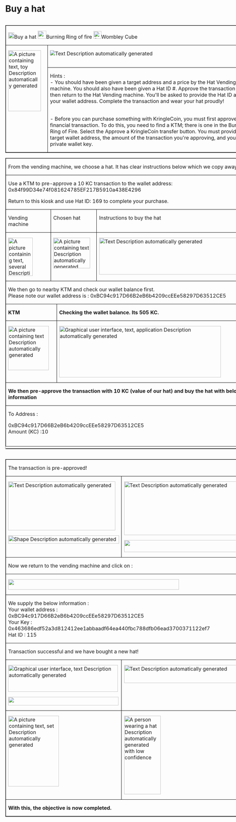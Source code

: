 # Buy a hat
<table class=MsoTableGrid border=1 cellspacing=0 cellpadding=0 align=left
 width=786 style='width:589.5pt;
  margin-xxxleftxxx:6.75pt;  margin-xxxleftyyy:6.75pt'>
 <tr>
  <td width=786 colspan=2 valign=top style='width:589.5pt;border:solid windowtext 1.0pt;
  padding:0in 5.4pt 0in 5.4pt'>
  <p class=MyNormalStyle><img border=0 width=19 height=20 id="Picture 482"
  src="../../images/blog_images/image219.png"><a
  name="_Hlk123468789">Buy a hat
  </a><img border=0 width=27 height=25 id="Picture 70"
  src="../../images/blog_images/image039.png">Burning
  Ring of fire <img border=0
  width=25 height=24 id="Picture 474"
  src="../../images/blog_images/image220.png"
  alt="A picture containing clipart&#10;&#10;Description automatically generated">Wombley
  Cube</p>
  </td>
 </tr>
 <tr style='height:53.25pt'>
  <td width=118 rowspan=2 valign=top style='width:88.8pt;border:solid windowtext 1.0pt;
  border-top:none;padding:0in 5.4pt 0in 5.4pt;height:53.25pt'>
  <p class=MsoNormal style=' margin-xxxbottom:0in;line-height:normal'><img
  border=0 width=104 height=193 id="Picture 478"
  src="../../images/blog_images/image221.png"
  alt="A picture containing text, toy&#10;&#10;Description automatically generated"></p>
  </td>
  <td width=668 valign=top style='width:500.7pt;border-top:none;border-left:
  none;border-bottom:solid windowtext 1.0pt;border-right:solid windowtext 1.0pt;
  padding:0in 5.4pt 0in 5.4pt;height:53.25pt'>
  <p class=MsoNormal style=' margin-xxxbottom:0in;line-height:normal'><img src="../../images/blog_images/image222.png"
  alt="Text&#10;&#10;Description automatically generated"></p>
  </td>
 </tr>
 <tr style='height:35.25pt'>
  <td width=668 valign=top style='width:500.7pt;border-top:none;border-left:
  none;border-bottom:solid windowtext 1.0pt;border-right:solid windowtext 1.0pt;
  padding:0in 5.4pt 0in 5.4pt;height:35.25pt'>
  <p class=MyNormalStyle>Hints :<br>
  - You should have been given a target address and a price by the Hat Vending
  machine. You should also have been given a Hat ID #. Approve the transaction
  and then return to the Hat Vending machine. You'll be asked to provide the
  Hat ID and your wallet address. Complete the transaction and wear your hat
  proudly!<br>
  <br>
  </p>
  <p class=MyNormalStyle>- Before you can purchase something with KringleCoin,
  you must first approve the financial transaction. To do this, you need to
  find a KTM; there is one in the Burning Ring of Fire. Select the Approve a
  KringleCoin transfer button. You must provide the target wallet address, the
  amount of the transaction you're approving, and your private wallet key.</p>
  </td>
 </tr>
</table>
<table class=MsoTableGrid border=1 cellspacing=0 cellpadding=0 width=792
 style='width:8.25in; margin-xxxleft:-63.25pt;'>
 <tr>
  <td width=792 colspan=4 valign=top style='width:8.25in;border:solid windowtext 1.0pt;
  padding:0in 5.4pt 0in 5.4pt'>
  <p class=TableRowBold>From the vending machine, we choose a hat. It has clear
  instructions below which we copy away.</p>
  </td>
 </tr>
 <tr>
  <td width=792 colspan=4 valign=top style='width:8.25in;border:solid windowtext 1.0pt;
  border-top:none;padding:0in 5.4pt 0in 5.4pt'>
  <p class=MyNormalStyle>Use a KTM to pre-approve a 10 KC transaction to the
  wallet address: 0x84f99D34e74f081624785EF217B5910a438E4296</p>
  <p class=MyNormalStyle>Return to this kiosk and use Hat ID: 169 to complete
  your purchase.</p>
  </td>
 </tr>
 <tr>
  <td width=157 valign=top style='width:118.05pt;border:solid windowtext 1.0pt;
  border-top:none;padding:0in 5.4pt 0in 5.4pt'>
  <p class=TableRowBold>Vending machine</p>
  </td>
  <td width=138 colspan=2 valign=top style='width:103.65pt;border-top:none;
  border-left:none;border-bottom:solid windowtext 1.0pt;border-right:solid windowtext 1.0pt;
  padding:0in 5.4pt 0in 5.4pt'>
  <p class=TableRowBold>Chosen hat</p>
  </td>
  <td width=496 valign=top style='width:372.3pt;border-top:none;border-left:
  none;border-bottom:solid windowtext 1.0pt;border-right:solid windowtext 1.0pt;
  padding:0in 5.4pt 0in 5.4pt'>
  <p class=TableRowBold>Instructions to buy the hat</p>
  </td>
 </tr>
 <tr>
  <td width=157 valign=top style='width:118.05pt;border:solid windowtext 1.0pt;
  border-top:none;padding:0in 5.4pt 0in 5.4pt'>
  <p class=MsoNormal style=' margin-xxxbottom:0in;line-height:normal'><img
  border=0 width=78 height=121 id="Picture 489"
  src="../../images/blog_images/image223.png"
  alt="A picture containing text, several&#10;&#10;Description automatically generated"></p>
  </td>
  <td width=138 colspan=2 valign=top style='width:103.65pt;border-top:none;
  border-left:none;border-bottom:solid windowtext 1.0pt;border-right:solid windowtext 1.0pt;
  padding:0in 5.4pt 0in 5.4pt'>
  <p class=MsoNormal style=' margin-xxxbottom:0in;line-height:normal'><img
  border=0 width=117 height=97 id="Picture 496"
  src="../../images/blog_images/image224.png"
  alt="A picture containing text&#10;&#10;Description automatically generated"></p>
  </td>
  <td width=496 valign=top style='width:372.3pt;border-top:none;border-left:
  none;border-bottom:solid windowtext 1.0pt;border-right:solid windowtext 1.0pt;
  padding:0in 5.4pt 0in 5.4pt'>
  <p class=MsoNormal style=' margin-xxxbottom:0in;line-height:normal'><img
  border=0 width=479 height=117 id="Picture 497"
  src="../../images/blog_images/image225.png"
  alt="Text&#10;&#10;Description automatically generated"></p>
  </td>
 </tr>
 <tr>
  <td width=792 colspan=4 valign=top style='width:8.25in;border:solid windowtext 1.0pt;
  border-top:none;padding:0in 5.4pt 0in 5.4pt'>
  <p class=MsoNormal style=' margin-xxxbottom:0in;line-height:normal'><span
  class=TableRowBoldChar>We then go to nearby KTM and check our wallet balance
  first.</span><br>
  <span class=MyNormalStyleChar>Please note our wallet address is :
  0xBC94c917D66B2eB6b4209ccEEe58297D63512CE5</span></p>
  </td>
 </tr>
 <tr>
  <td width=161 colspan=2 valign=top style='width:120.45pt;border:solid windowtext 1.0pt;
  border-top:none;padding:0in 5.4pt 0in 5.4pt'>
  <p class=MsoNormal style=' margin-xxxbottom:0in;line-height:normal'><b>KTM</b></p>
  </td>
  <td width=631 colspan=2 valign=top style='width:473.55pt;border-top:none;
  border-left:none;border-bottom:solid windowtext 1.0pt;border-right:solid windowtext 1.0pt;
  padding:0in 5.4pt 0in 5.4pt'>
  <p class=MsoNormal style=' margin-xxxbottom:0in;line-height:normal'><b>Checking
  the wallet balance. Its 505 KC.</b></p>
  </td>
 </tr>
 <tr>
  <td width=161 colspan=2 valign=top style='width:120.45pt;border:solid windowtext 1.0pt;
  border-top:none;padding:0in 5.4pt 0in 5.4pt'>
  <p class=MsoNormal style=' margin-xxxbottom:0in;line-height:normal'><img
  border=0 width=129 height=140 id="Picture 490"
  src="../../images/blog_images/image226.png"
  alt="A picture containing text&#10;&#10;Description automatically generated"></p>
  </td>
  <td width=631 colspan=2 valign=top style='width:473.55pt;border-top:none;
  border-left:none;border-bottom:solid windowtext 1.0pt;border-right:solid windowtext 1.0pt;
  padding:0in 5.4pt 0in 5.4pt'>
  <p class=MsoNormal style=' margin-xxxbottom:0in;line-height:normal'><img
  border=0 width=513 height=163 id="Picture 491"
  src="../../images/blog_images/image227.png"
  alt="Graphical user interface, text, application&#10;&#10;Description automatically generated"></p>
  </td>
 </tr>
 <tr>
  <td width=792 colspan=4 valign=top style='width:8.25in;border:solid windowtext 1.0pt;
  border-top:none;padding:0in 5.4pt 0in 5.4pt'>
  <p class=MsoNormal style=' margin-xxxbottom:0in;line-height:normal'><b>We then
  pre-approve the transaction with 10 KC (value of our hat) and buy the hat
  with below information</b></p>
  </td>
 </tr>
 <tr>
  <td width=792 colspan=4 valign=top style='width:8.25in;border:solid windowtext 1.0pt;
  border-top:none;padding:0in 5.4pt 0in 5.4pt'>
  <p class=MsoNormal style=' margin-xxxbottom:0in;line-height:normal'>To Address :</p>
  <p class=MsoNormal style=' margin-xxxbottom:0in;line-height:normal'>0xBC94c917D66B2eB6b4209ccEEe58297D63512CE5<br>
  Amount (KC) :10<br>
  <br>
  </p>
  </td>
 </tr>
 <tr height=0>
  <td width=157 style='border:none'></td>
  <td width=3 style='border:none'></td>
  <td width=135 style='border:none'></td>
  <td width=496 style='border:none'></td>
 </tr>
</table>
<table class=MsoTableGrid border=1 cellspacing=0 cellpadding=0 align=left
 width=785 style='width:588.6pt;
  margin-xxxleftxxx:6.75pt;  margin-xxxleftyyy:6.75pt'>
 <tr style='height:11.9pt'>
  <td width=785 colspan=2 valign=top style='width:588.6pt;border:solid windowtext 1.0pt;
  padding:0in 5.4pt 0in 5.4pt;height:11.9pt'>
  <p class=TableRowBold>The transaction is pre-approved!</p>
  </td>
 </tr>
 <tr style='height:144.95pt'>
  <td width=366 valign=top style='width:274.8pt;border:solid windowtext 1.0pt;
  border-top:none;padding:0in 5.4pt 0in 5.4pt;height:144.95pt'>
  <p class=MsoNormal style=' margin-xxxbottom:0in;line-height:normal'><img
  border=0 width=340 height=155 id="Picture 486"
  src="../../images/blog_images/image228.png"
  alt="Text&#10;&#10;Description automatically generated"></p>
  <p class=MsoNormal style=' margin-xxxbottom:0in;line-height:normal'><img
  border=0 width=352 height=26 id="Picture 487"
  src="../../images/blog_images/image229.png"
  alt="Shape&#10;&#10;Description automatically generated"></p>
  </td>
  <td width=418 valign=top style='width:313.8pt;border-top:none;border-left:
  none;border-bottom:solid windowtext 1.0pt;border-right:solid windowtext 1.0pt;
  padding:0in 5.4pt 0in 5.4pt;height:144.95pt'>
  <p class=MsoNormal style=' margin-xxxbottom:0in;line-height:normal'><img
  border=0 width=368 height=170 id="Picture 492"
  src="../../images/blog_images/image230.png"
  alt="Text&#10;&#10;Description automatically generated"></p>
  <p class=MsoNormal style=' margin-xxxbottom:0in;line-height:normal'><img
  border=0 width=359 height=38 id="Picture 493"
  src="../../images/blog_images/image231.png"></p>
  </td>
 </tr>
 <tr style='height:11.25pt'>
  <td width=785 colspan=2 valign=top style='width:588.6pt;border:solid windowtext 1.0pt;
  border-top:none;padding:0in 5.4pt 0in 5.4pt;height:11.25pt'>
  <p class=TableRowBold>Now we return to the vending machine and click on :</p>
  </td>
 </tr>
 <tr style='height:11.25pt'>
  <td width=785 colspan=2 valign=top style='width:588.6pt;border:solid windowtext 1.0pt;
  border-top:none;padding:0in 5.4pt 0in 5.4pt;height:11.25pt'>
  <p class=MsoNormal style=' margin-xxxbottom:0in;line-height:normal'><img
  border=0 width=542 height=33 id="Picture 500"
  src="../../images/blog_images/image232.png"></p>
  </td>
 </tr>
 <tr style='height:11.25pt'>
  <td width=785 colspan=2 valign=top style='width:588.6pt;border:solid windowtext 1.0pt;
  border-top:none;padding:0in 5.4pt 0in 5.4pt;height:11.25pt'>
  <p class=MsoNormal style=' margin-xxxbottom:0in;line-height:normal'><span
  class=TableRowBoldChar>We supply the below information :</span><br>
  Your wallet address : <br>
  0xBC94c917D66B2eB6b4209ccEEe58297D63512CE5<br>
  Your Key : <br>
  0x463686edf52a3d812412ee1abbaadf64ea440fbc788dfb06ead3700371122ef7<br>
  Hat ID : 115</p>
  </td>
 </tr>
 <tr style='height:11.25pt'>
  <td width=785 colspan=2 valign=top style='width:588.6pt;border:solid windowtext 1.0pt;
  border-top:none;padding:0in 5.4pt 0in 5.4pt;height:11.25pt'>
  <p class=MsoNormal style=' margin-xxxbottom:0in;line-height:normal'>Transaction
  successful and we have bought a new hat!</p>
  </td>
 </tr>
 <tr style='height:11.25pt'>
  <td width=366 valign=top style='width:274.8pt;border:solid windowtext 1.0pt;
  border-top:none;padding:0in 5.4pt 0in 5.4pt;height:11.25pt'>
  <p class=MsoNormal style=' margin-xxxbottom:0in;line-height:normal'><img
  border=0 width=348 height=85 id="Picture 498"
  src="../../images/blog_images/image233.png"
  alt="Graphical user interface, text&#10;&#10;Description automatically generated"></p>
  <p class=MsoNormal style=' margin-xxxbottom:0in;line-height:normal'><img
  border=0 width=350 height=27 id="Picture 494"
  src="../../images/blog_images/image234.png"></p>
  </td>
  <td width=418 valign=top style='width:313.8pt;border-top:none;border-left:
  none;border-bottom:solid windowtext 1.0pt;border-right:solid windowtext 1.0pt;
  padding:0in 5.4pt 0in 5.4pt;height:11.25pt'>
  <p class=MsoNormal style=' margin-xxxbottom:0in;line-height:normal'><img
  border=0 width=405 height=57 id="Picture 495"
  src="../../images/blog_images/image235.jpg"
  alt="Text&#10;&#10;Description automatically generated"></p>
  </td>
 </tr>
 <tr style='height:11.25pt'>
  <td width=366 valign=top style='width:274.8pt;border:solid windowtext 1.0pt;
  border-top:none;padding:0in 5.4pt 0in 5.4pt;height:11.25pt'>
  <p class=MsoNormal style=' margin-xxxbottom:0in;line-height:normal'><img
  border=0 width=161 height=224 id="Picture 499"
  src="../../images/blog_images/image236.png"
  alt="A picture containing text, set&#10;&#10;Description automatically generated"></p>
  </td>
  <td width=418 valign=top style='width:313.8pt;border-top:none;border-left:
  none;border-bottom:solid windowtext 1.0pt;border-right:solid windowtext 1.0pt;
  padding:0in 5.4pt 0in 5.4pt;height:11.25pt'>
  <p class=MsoNormal style=' margin-xxxbottom:0in;line-height:normal'><img
  border=0 width=116 height=249 id="Picture 501"
  src="../../images/blog_images/image237.png"
  alt="A person wearing a hat&#10;&#10;Description automatically generated with low confidence"></p>
  </td>
 </tr>
 <tr style='height:11.25pt'>
  <td width=785 colspan=2 valign=top style='width:588.6pt;border:solid windowtext 1.0pt;
  border-top:none;padding:0in 5.4pt 0in 5.4pt;height:11.25pt'>
  <p class=MsoNormal style=' margin-xxxbottom:0in;line-height:normal'><b>With this,
  the objective is now completed.</b></p>
  </td>
 </tr>
</table>